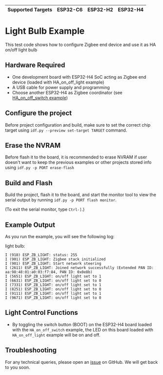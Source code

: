 | Supported Targets | ESP32-C6 | ESP32-H2 | ESP32-H4 |
| ----------------- | -------- | -------- | -------- |

# Light Bulb Example

This test code shows how to configure Zigbee end device and use it as HA on/off light bulb

## Hardware Required

* One development board with ESP32-H4 SoC acting as Zigbee end device (loaded with HA_on_off_light example)
* A USB cable for power supply and programming
* Choose another ESP32-H4 as Zigbee coordinator (see [HA_on_off_switch example](../HA_on_off_switch))

## Configure the project

Before project configuration and build, make sure to set the correct chip target using `idf.py --preview set-target TARGET` command.

## Erase the NVRAM

Before flash it to the board, it is recommended to erase NVRAM if user doesn't want to keep the previous examples or other projects stored info using `idf.py -p PORT erase-flash`

## Build and Flash

Build the project, flash it to the board, and start the monitor tool to view the serial output by running `idf.py -p PORT flash monitor`.

(To exit the serial monitor, type ``Ctrl-]``.)

## Example Output

As you run the example, you will see the following log:

light bulb:
```
I (918) ESP_ZB_LIGHT: status: 255
I (901) ESP_ZB_LIGHT: Zigbee stack initialized
I (901) ESP_ZB_LIGHT: Start network steering
I (2611) ESP_ZB_LIGHT: Joined network successfully (Extended PAN ID: aa:98:48:01:a0:03:f7:84, PAN ID: 0x0e8b)
I (5651) ESP_ZB_LIGHT: on/off light set to 1
I (6631) ESP_ZB_LIGHT: on/off light set to 0
I (7331) ESP_ZB_LIGHT: on/off light set to 1
I (8251) ESP_ZB_LIGHT: on/off light set to 0
I (9111) ESP_ZB_LIGHT: on/off light set to 1
I (9671) ESP_ZB_LIGHT: on/off light set to 0
```

## Light Control Functions

 * By toggling the switch button (BOOT) on the ESP32-H4 board loaded with the `HA_on_off_switch` example, the LED on this board loaded with `HA_on_off_light` example will be on and off.

## Troubleshooting

For any technical queries, please open an [issue](https://github.com/espressif/esp-idf/issues) on GitHub. We will get back to you soon.
